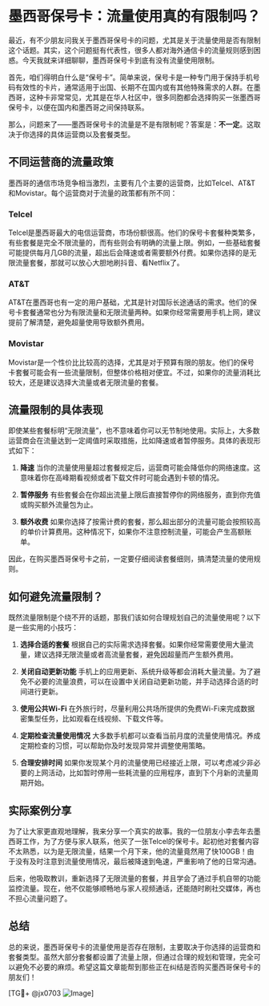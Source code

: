 # 墨西哥保号卡：流量使用真的有限制吗？

最近，有不少朋友问我关于墨西哥保号卡的问题，尤其是关于流量使用是否有限制这个话题。其实，这个问题挺有代表性，很多人都对海外通信卡的流量规则感到困惑。今天我就来详细聊聊，墨西哥保号卡到底有没有流量使用限制。

首先，咱们得明白什么是“保号卡”。简单来说，保号卡是一种专门用于保持手机号码有效性的卡片，通常适用于出国、长期不在国内或有其他特殊需求的人群。在墨西哥，这种卡非常常见，尤其是在华人社区中，很多同胞都会选择购买一张墨西哥保号卡，以便在国内和墨西哥之间保持联系。

那么，问题来了——墨西哥保号卡的流量是不是有限制呢？答案是：**不一定**。这取决于你选择的具体运营商以及套餐类型。

## 不同运营商的流量政策

墨西哥的通信市场竞争相当激烈，主要有几个主要的运营商，比如Telcel、AT&T和Movistar。每个运营商对于流量的政策都有所不同：

### Telcel
Telcel是墨西哥最大的电信运营商，市场份额很高。他们的保号卡套餐种类繁多，有些套餐是完全不限流量的，而有些则会有明确的流量上限。例如，一些基础套餐可能提供每月几GB的流量，超出后会降速或者需要额外付费。如果你选择的是无限流量套餐，那就可以放心大胆地刷抖音、看Netflix了。

### AT&T
AT&T在墨西哥也有一定的用户基础，尤其是针对国际长途通话的需求。他们的保号卡套餐通常也分为有限流量和无限流量两种。如果你经常需要用手机上网，建议提前了解清楚，避免超量使用导致额外费用。

### Movistar
Movistar是一个性价比比较高的选择，尤其是对于预算有限的朋友。他们的保号卡套餐可能会有一些流量限制，但整体价格相对便宜。不过，如果你的流量消耗比较大，还是建议选择大流量或者无限流量的套餐。

## 流量限制的具体表现

即使某些套餐标明“无限流量”，也不意味着你可以无节制地使用。实际上，大多数运营商会在流量达到一定阈值时采取措施，比如降速或者暂停服务。具体的表现形式如下：

1. **降速**
   当你的流量使用量超过套餐规定后，运营商可能会降低你的网络速度。这意味着你在高峰期看视频或者下载文件时可能会遇到卡顿的情况。

2. **暂停服务**
   有些套餐会在你超出流量上限后直接暂停你的网络服务，直到你充值或购买额外流量包为止。

3. **额外收费**
   如果你选择了按需计费的套餐，那么超出部分的流量可能会按照较高的单价计算费用。这种情况下，如果你不注意控制流量，可能会产生高额账单。

因此，在购买墨西哥保号卡之前，一定要仔细阅读套餐细则，搞清楚流量的使用规则。

## 如何避免流量限制？

既然流量限制是个绕不开的话题，那我们该如何合理规划自己的流量使用呢？以下是一些实用的小技巧：

1. **选择合适的套餐**
   根据自己的实际需求选择套餐。如果你经常需要使用大量流量，建议选择无限流量或者高流量套餐，避免因超量而产生额外费用。

2. **关闭自动更新功能**
   手机上的应用更新、系统升级等都会消耗大量流量。为了避免不必要的流量浪费，可以在设置中关闭自动更新功能，并手动选择合适的时间进行更新。

3. **使用公共Wi-Fi**
   在外旅行时，尽量利用公共场所提供的免费Wi-Fi来完成数据密集型任务，比如观看在线视频、下载文件等。

4. **定期检查流量使用情况**
   大多数手机都可以查看当前月度的流量使用情况。养成定期检查的习惯，可以帮助你及时发现异常并调整使用策略。

5. **合理安排时间**
   如果你发现某个月的流量使用已经接近上限，可以考虑减少非必要的上网活动，比如暂时停用一些耗流量的应用程序，直到下个月新的流量周期开始。

## 实际案例分享

为了让大家更直观地理解，我来分享一个真实的故事。我的一位朋友小李去年去墨西哥工作，为了方便与家人联系，他买了一张Telcel的保号卡。起初他对套餐内容不太熟悉，以为是无限流量，结果一个月下来，他的流量竟然用了快100GB！由于没有及时注意到流量使用情况，最后被降速到龟速，严重影响了他的日常沟通。

后来，他吸取教训，重新选择了无限流量的套餐，并且学会了通过手机自带的功能监控流量。现在，他不仅能够顺畅地与家人视频通话，还能随时刷社交媒体，再也不担心流量问题了。

## 总结

总的来说，墨西哥保号卡的流量使用是否存在限制，主要取决于你选择的运营商和套餐类型。虽然大部分套餐都设置了流量上限，但通过合理的规划和管理，完全可以避免不必要的麻烦。希望这篇文章能帮到那些正在纠结是否购买墨西哥保号卡的朋友们！

[TG💪+ @jx0703 ![Image](https://github.com/user-attachments/assets/dbca1d08-cadb-493c-b0ec-ad6f7a83f270)]
